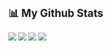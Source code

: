 <section>

  <h1>📊 My Github Stats</h1>

  <img
    src="https://github-readme-stats.vercel.app/api?username=gleb001&show_icons=true&theme=dark#gh-dark-mode-only"
  />
  <img
    src="https://github-readme-stats.vercel.app/api/top-langs/?username=Gleb001&layout=compact&theme=dark"
  />
  <img
    src="https://github-readme-activity-graph.vercel.app/graph?username=Gleb001&bg_color=151515&color=FFFFFF&line=70EC8C&point=FFFFFF"
  />
  <img
    src="https://github-profile-trophy.vercel.app/?username=Gleb001&theme=darkhub" 
  />

</section>